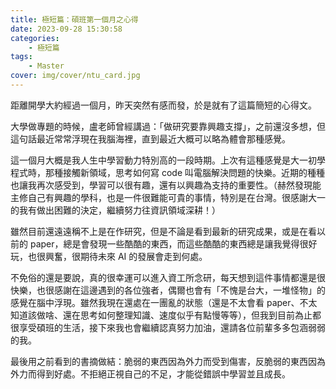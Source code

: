 ```yaml
---
title: 極短篇：碩班第一個月之心得
date: 2023-09-28 15:30:58
categories:
    - 極短篇
tags:
    - Master
cover: img/cover/ntu_card.jpg
---
```


距離開學大約經過一個月，昨天突然有感而發，於是就有了這篇簡短的心得文。

大學做專題的時候，盧老師曾經講過：「做研究要靠興趣支撐」，之前還沒多想，但這句話最近常常浮現在我腦海裡，直到最近大概可以略為體會那種感覺。

這一個月大概是我人生中學習動力特別高的一段時期。上次有這種感覺是大一初學程式時，那種接觸新領域，思考如何寫 code 叫電腦解決問題的快樂。近期的種種也讓我再次感受到，學習可以很有趣，還有以興趣為支持的重要性。（赫然發現能主修自己有興趣的學科，也是一件很難能可貴的事情，特別是在台灣。很感謝大一的我有做出困難的決定，繼續努力往資訊領域深耕！）

雖然目前還遠遠稱不上是在作研究，但是不論是看到最新的研究成果，或是在看以前的 paper，總是會發現一些酷酷的東西，而這些酷酷的東西總是讓我覺得很好玩，也很興奮，很期待未來 AI 的發展會走到何處。

不免俗的還是要說，真的很幸運可以進入資工所念研，每天想到這件事情都還是很快樂，也很感謝在這邊遇到的各位強者，偶爾也會有「不愧是台大，一堆怪物」的感覺在腦中浮現。雖然我現在還處在一團亂的狀態（還是不太會看 paper、不太知道該做啥、還在思考如何整理知識、速度似乎有點慢等等），但我到目前為止都很享受碩班的生活，接下來我也會繼續認真努力加油，還請各位前輩多多包涵弱弱的我。

最後用之前看到的書摘做結：脆弱的東西因為外力而受到傷害，反脆弱的東西因為外力而得到好處。不拒絕正視自己的不足，才能從錯誤中學習並且成長。
